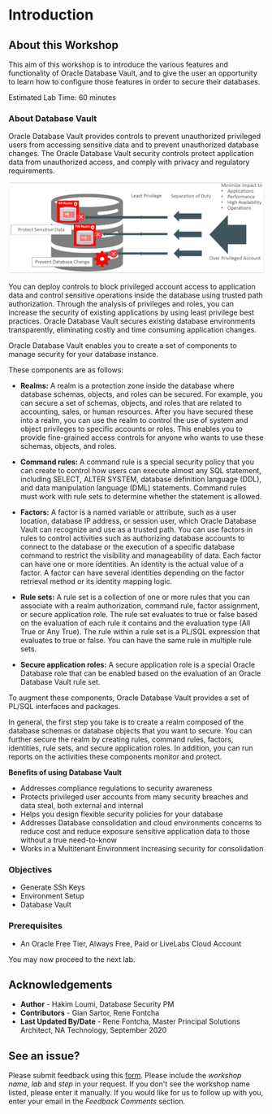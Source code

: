 # Introduction

##  About this Workshop

This aim of this workshop is to introduce the various features and functionality of Oracle Database Vault, and to give the user an opportunity to learn how to configure those features in order to secure their databases.

Estimated Lab Time: 60 minutes

### About Database Vault
Oracle Database Vault provides controls to prevent unauthorized privileged users from accessing sensitive data and to prevent unauthorized database changes.
The Oracle Database Vault security controls protect application data from unauthorized access, and comply with privacy and regulatory requirements.

![](./../images/dv-concept.png " ")

You can deploy controls to block privileged account access to application data and control sensitive operations inside the database using trusted path authorization. Through the analysis of privileges and roles, you can increase the security of existing applications by using least privilege best practices. Oracle Database Vault secures existing database environments transparently, eliminating costly and time consuming application changes.

Oracle Database Vault enables you to create a set of components to manage security for your database instance.

These components are as follows:

- **Realms:** A realm is a protection zone inside the database where database schemas, objects, and roles can be secured. For example, you can secure a set of schemas, objects, and roles that are related to accounting, sales, or human resources. After you have secured these into a realm, you can use the realm to control the use of system and object privileges to specific accounts or roles. This enables you to provide fine-grained access controls for anyone who wants to use these schemas, objects, and roles.

- **Command rules:** A command rule is a special security policy that you can create to control how users can execute almost any SQL statement, including SELECT, ALTER SYSTEM, database definition language (DDL), and data manipulation language (DML) statements. Command rules must work with rule sets to determine whether the statement is allowed.

- **Factors:** A factor is a named variable or attribute, such as a user location, database IP address, or session user, which Oracle Database Vault can recognize and use as a trusted path. You can use factors in rules to control activities such as authorizing database accounts to connect to the database or the execution of a specific database command to restrict the visibility and manageability of data. Each factor can have one or more identities. An identity is the actual value of a factor. A factor can have several identities depending on the factor retrieval method or its identity mapping logic.

- **Rule sets:** A rule set is a collection of one or more rules that you can associate with a realm authorization, command rule, factor assignment, or secure application role. The rule set evaluates to true or false based on the evaluation of each rule it contains and the evaluation type (All True or Any True). The rule within a rule set is a PL/SQL expression that evaluates to true or false. You can have the same rule in multiple rule sets.

- **Secure application roles:** A secure application role is a special Oracle Database role that can be enabled based on the evaluation of an Oracle Database Vault rule set.

To augment these components, Oracle Database Vault provides a set of PL/SQL interfaces and packages.

In general, the first step you take is to create a realm composed of the database schemas or database objects that you want to secure. You can further secure the realm by creating rules, command rules, factors, identities, rule sets, and secure application roles. In addition, you can run reports on the activities these components monitor and protect.

**Benefits of using Database Vault**

- Addresses compliance regulations to security awareness
- Protects privileged user accounts from many security breaches and data steal, both external and internal
- Helps you design flexible security policies for your database
- Addresses Database consolidation and cloud environments concerns to reduce cost and reduce exposure sensitive application data to those without a true need-to-know
- Works in a Multitenant Environment increasing security for consolidation

### Objectives
* Generate SSh Keys
* Environment Setup
* Database Vault

### Prerequisites

* An Oracle Free Tier, Always Free, Paid or LiveLabs Cloud Account

You may now proceed to the next lab.

## Acknowledgements
- **Author** - Hakim Loumi, Database Security PM
- **Contributors** - Gian Sartor, Rene Fontcha
- **Last Updated By/Date** - Rene Fontcha, Master Principal Solutions Architect, NA Technology, September 2020

## See an issue?
Please submit feedback using this [form](https://apexapps.oracle.com/pls/apex/f?p=133:1:::::P1_FEEDBACK:1). Please include the *workshop name*, *lab* and *step* in your request.  If you don't see the workshop name listed, please enter it manually. If you would like for us to follow up with you, enter your email in the *Feedback Comments* section.
